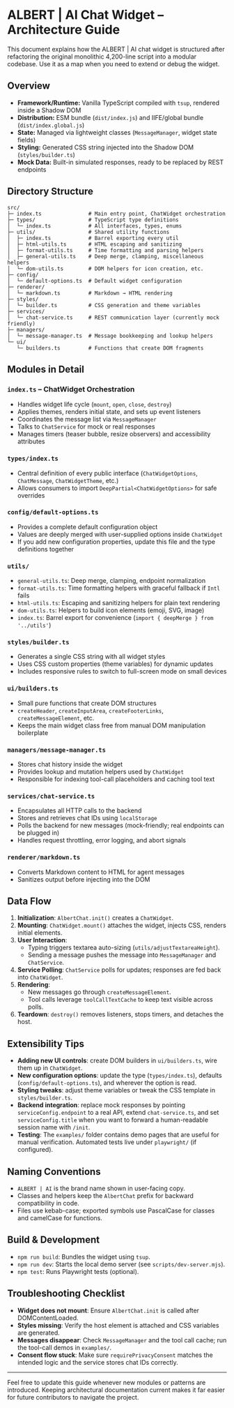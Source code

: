 # ALBERT \| AI Chat Widget – Architecture Guide

This document explains how the ALBERT \| AI chat widget is structured after refactoring the original monolithic 4,200-line script into a modular codebase. Use it as a map when you need to extend or debug the widget.

## Overview

- **Framework/Runtime:** Vanilla TypeScript compiled with `tsup`, rendered inside a Shadow DOM
- **Distribution:** ESM bundle (`dist/index.js`) and IIFE/global bundle (`dist/index.global.js`)
- **State:** Managed via lightweight classes (`MessageManager`, widget state fields)
- **Styling:** Generated CSS string injected into the Shadow DOM (`styles/builder.ts`)
- **Mock Data:** Built-in simulated responses, ready to be replaced by REST endpoints

## Directory Structure

```
src/
├─ index.ts               # Main entry point, ChatWidget orchestration
├─ types/                 # TypeScript type definitions
│  └─ index.ts            # All interfaces, types, enums
├─ utils/                 # Shared utility functions
│  ├─ index.ts            # Barrel exporting every util
│  ├─ html-utils.ts       # HTML escaping and sanitizing
│  ├─ format-utils.ts     # Time formatting and parsing helpers
│  ├─ general-utils.ts    # Deep merge, clamping, miscellaneous helpers
│  └─ dom-utils.ts        # DOM helpers for icon creation, etc.
├─ config/
│  └─ default-options.ts  # Default widget configuration
├─ renderer/
│  └─ markdown.ts         # Markdown → HTML rendering
├─ styles/
│  └─ builder.ts          # CSS generation and theme variables
├─ services/
│  └─ chat-service.ts     # REST communication layer (currently mock friendly)
├─ managers/
│  └─ message-manager.ts  # Message bookkeeping and lookup helpers
└─ ui/
   └─ builders.ts         # Functions that create DOM fragments
```

## Modules in Detail

### `index.ts` – ChatWidget Orchestration

- Handles widget life cycle (`mount`, `open`, `close`, `destroy`)
- Applies themes, renders initial state, and sets up event listeners
- Coordinates the message list via `MessageManager`
- Talks to `ChatService` for mock or real responses
- Manages timers (teaser bubble, resize observers) and accessibility attributes

### `types/index.ts`

- Central definition of every public interface (`ChatWidgetOptions`, `ChatMessage`, `ChatWidgetTheme`, etc.)
- Allows consumers to import `DeepPartial<ChatWidgetOptions>` for safe overrides

### `config/default-options.ts`

- Provides a complete default configuration object
- Values are deeply merged with user-supplied options inside `ChatWidget`
- If you add new configuration properties, update this file and the type definitions together

### `utils/`

- `general-utils.ts`: Deep merge, clamping, endpoint normalization
- `format-utils.ts`: Time formatting helpers with graceful fallback if `Intl` fails
- `html-utils.ts`: Escaping and sanitizing helpers for plain text rendering
- `dom-utils.ts`: Helpers to build icon elements (emoji, SVG, image)
- `index.ts`: Barrel export for convenience (`import { deepMerge } from '../utils'`)

### `styles/builder.ts`

- Generates a single CSS string with all widget styles
- Uses CSS custom properties (theme variables) for dynamic updates
- Includes responsive rules to switch to full-screen mode on small devices

### `ui/builders.ts`

- Small pure functions that create DOM structures
- `createHeader`, `createInputArea`, `createFooterLinks`, `createMessageElement`, etc.
- Keeps the main widget class free from manual DOM manipulation boilerplate

### `managers/message-manager.ts`

- Stores chat history inside the widget
- Provides lookup and mutation helpers used by `ChatWidget`
- Responsible for indexing tool-call placeholders and caching tool text

### `services/chat-service.ts`

- Encapsulates all HTTP calls to the backend
- Stores and retrieves chat IDs using `localStorage`
- Polls the backend for new messages (mock-friendly; real endpoints can be plugged in)
- Handles request throttling, error logging, and abort signals

### `renderer/markdown.ts`

- Converts Markdown content to HTML for agent messages
- Sanitizes output before injecting into the DOM

## Data Flow

1. **Initialization**: `AlbertChat.init()` creates a `ChatWidget`.
2. **Mounting**: `ChatWidget.mount()` attaches the widget, injects CSS, renders initial elements.
3. **User Interaction**:
   - Typing triggers textarea auto-sizing (`utils/adjustTextareaHeight`).
   - Sending a message pushes the message into `MessageManager` and `ChatService`.
4. **Service Polling**: `ChatService` polls for updates; responses are fed back into `ChatWidget`.
5. **Rendering**:
   - New messages go through `createMessageElement`.
   - Tool calls leverage `toolCallTextCache` to keep text visible across polls.
6. **Teardown**: `destroy()` removes listeners, stops timers, and detaches the host.

## Extensibility Tips

- **Adding new UI controls**: create DOM builders in `ui/builders.ts`, wire them up in `ChatWidget`.
- **New configuration options**: update the type (`types/index.ts`), defaults (`config/default-options.ts`), and wherever the option is read.
- **Styling tweaks**: adjust theme variables or tweak the CSS template in `styles/builder.ts`.
- **Backend integration**: replace mock responses by pointing `serviceConfig.endpoint` to a real API, extend `chat-service.ts`, and set `serviceConfig.title` when you want to forward a human-readable session name with `/init`.
- **Testing**: The `examples/` folder contains demo pages that are useful for manual verification. Automated tests live under `playwright/` (if configured).

## Naming Conventions

- `ALBERT | AI` is the brand name shown in user-facing copy.
- Classes and helpers keep the `AlbertChat` prefix for backward compatibility in code.
- Files use kebab-case; exported symbols use PascalCase for classes and camelCase for functions.

## Build & Development

- `npm run build`: Bundles the widget using `tsup`.
- `npm run dev`: Starts the local demo server (see `scripts/dev-server.mjs`).
- `npm test`: Runs Playwright tests (optional).

## Troubleshooting Checklist

- **Widget does not mount**: Ensure `AlbertChat.init` is called after DOMContentLoaded.
- **Styles missing**: Verify the host element is attached and CSS variables are generated.
- **Messages disappear**: Check `MessageManager` and the tool call cache; run the tool-call demos in `examples/`.
- **Consent flow stuck**: Make sure `requirePrivacyConsent` matches the intended logic and the service stores chat IDs correctly.

---

Feel free to update this guide whenever new modules or patterns are introduced. Keeping architectural documentation current makes it far easier for future contributors to navigate the project.
